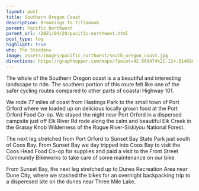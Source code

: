 ```yaml
---
layout: post
title: Southern Oregon Coast
description: Brookings to Tillamook
parent: Pacific Northwest
parent_url: /2021/04/20/pacific-northwest.html
post_type: log
highlight: true
who: The Steddens
image: assets/images/pacific_northwest/south_oregon_coast.jpg
directions: https://graphhopper.com/maps/?point=42.068474%2C-124.31468&point=42.74583%2C-124.49692&point=42.789102%2C-124.491749&point=42.729014%2C-124.396391&point=43.330617%2C-124.371586&point=43.340161%2C-124.264812&point=43.37202%2C-124.211533&point=43.95736%2C-124.119587&locale=en-us&elevation=true&profile=bike&use_miles=false&selected_detail=Elevation&layer=TF%20Cycle
---
```


<script src="https://cdn.jsdelivr.net/npm/publicalbum@latest/embed-ui.min.js" async></script>
<div class="pa-carousel-widget"
  data-link="https://photos.app.goo.gl/rvNnZfg8hhnLwXCD6"
  data-title="South Oregon Coast - Brookings to Port Orford"
  data-description="19 new photos added to shared album">
  <object data="https://lh3.googleusercontent.com/W0sdE2wC-msAxpuGOFBN9baOCLS_ra4E5XBTc5UvP-TOvZvUsUKYxJIkF3zYWyTKoexUBt7USIgtJvDYTiQuA7UPJAJBMse_aN3eEQ7wzmvtb_GpH1tEfe1yvM5SknB9Rej1as_cDQ=w1920-h1080"></object>
  <object data="https://lh3.googleusercontent.com/N4Kz4-NHWTvP5A8fYVtFQ4bIGG8dxQlo5v85Oy2JD0CIcia4dEKZ2snJwXLDpe30jZRcWswYqs75nR_FdMJVbkEdtvRSU4MCmATRLEn0z0Ba1UoFIwrzSpmNRgdDfMz255X11jI3Lw=w1920-h1080"></object>
  <object data="https://lh3.googleusercontent.com/igU1cTT0Wfu60KHsqymOP6NcD0qqQKWPk8700YHC--AJ4SfPKiBR7Rgqhu6eAEofD-655vvbhBJUf6h5pqrSne5mzwRwsxb_AualdSgFdwRfIJzpzOK8t1XzWnEkBfO7ouDVU35QNQ=w1920-h1080"></object>
  <object data="https://lh3.googleusercontent.com/9tnTHq4KdTF9054PmP5PBvScy52bW9Vo0TnYFdbHToCl5orVB7cQUrDXkpOanMKKeJZtx5P9fOjaxUihR3Popgs6J8A-DGNo7X0x0exogCQ5x6m-6-D8hsmQp0XAsA-KMWgS3WNupg=w1920-h1080"></object>
  <object data="https://lh3.googleusercontent.com/5gzM7BD2KkzydH7qgY032tyZOyoqAqVI2wGPSQDWYUDW0zZxWi_VllT5AL_WuOAS_EYA1eserYq2PqVAxITQPQ7s2ZRTRAMp3uTRvuwXIZVYPOFkawuE0YHEa8M-C81cto1b2i-Nvw=w1920-h1080"></object>
  <object data="https://lh3.googleusercontent.com/rYkRu7AFtvIkhu0HN1u0U9ywwfNFz6CN_NiB_92IE1dQB9bYPTx7nTjIU8QJy-z-zyxjfHIMm4yEpEoGrK5g9NHKZhdVoZMXH_h2aDcWwDp12vBgH-v7xax8hM2G_9wAIv5rCHxf7g=w1920-h1080"></object>
  <object data="https://lh3.googleusercontent.com/R5eO5oVG9QFivYtwEF0Enkxf-nRZ0lCixYaOrKS0juPj1VbMJN9KcEn0FUc9WLLOaY2Q9NPklsJmTEf7ik1Ewh1mEa9QBFPEozR4pO3okQTHGc-3BkzcatF7IP3gXVx3YJp6yT5XQA=w1920-h1080"></object>
  <object data="https://lh3.googleusercontent.com/N-JFW5pN4CfH8uoEfFdPCy4fsbzf3w6kfU9DuuY-gPfDdnO-wjazfltTj2ab5X8zDdV0iPvgVG8pTSdYe0dqYCkwvZYeLFCQ77kjVzo85z-1WNHubW2lpVQcbQAmqjKdLkr81hnQvw=w1920-h1080"></object>
  <object data="https://lh3.googleusercontent.com/rb8K2QuPJAdFr_XA5DM02aOEE2CyWAI-cMgMv-tp-LUbBwLMWQe8hSJvyTxbLPZql4ZMWkH-FeeGlsho9hIS64vspR8qWlH9PDnF-BLit_YtuVuXbTEeLks8iKfo7eTMGleKUDKEgQ=w1920-h1080"></object>
  <object data="https://lh3.googleusercontent.com/hLlCiXdCQhP4O4JZOqaDzAQw7SkC753Awp9RSdkJuCaIGYdixH8Cp3wYY9IcabUnMKaNi7TnLiphSExzoox4MM010ZdVOiOHCoVIvxPAEH701JmINML-LGdC6D12mwdLUx9QdYNVJA=w1920-h1080"></object>
  <object data="https://lh3.googleusercontent.com/KyGUjwa8nncawHjdb1d7YOTEY1aCJ3rHEmWC2sespVuig2nsRNrEMXPsFhnq-swbJsR405zRLplsoxHiUjSNl7LdjNLujo8hCJU1X-2CdXZnv_ug_2XIxod7TppFBsD2xCFR61mWnQ=w1920-h1080"></object>
  <object data="https://lh3.googleusercontent.com/30-BwhLN_36sVjjzm-U_dDgLq1O8-nBRa2zP6xJ3KRi4GeGRmyth641lKfc0CAic3pNzRQ2HIsfJ6jumIBQxKB5nSdpV6KoNvoOdQgcx-wrZdHzt0NT4Nd0xt-lPI0YtSgMjsxonYg=w1920-h1080"></object>
  <object data="https://lh3.googleusercontent.com/H3XReR4KVXaeMlLNSnS4AfrR5S9XW5pafye4IT3vbgIGon2Rhkiu8xqb9UlJapLxN9vVaDhRby1ZbaRZ4iCbRvJNtLPndsBEbnE6B1Qix3l7XDHxv91dMGgTt6T1_8Uf9T0jl05STQ=w1920-h1080"></object>
  <object data="https://lh3.googleusercontent.com/oLuEE48ahOALfwjebRZWqNEJUXORJrC32evDJalmp9IBQYCf0Sd2Lq5_lnQnbP1z5XafhjERpbnYKAl0zIe_McbBOdoIBiTJDs46IwnMm4nJeMU3iTcX6KvTxfjwk0AzpZwKrspu0A=w1920-h1080"></object>
  <object data="https://lh3.googleusercontent.com/Qy1IkyQbQ_EwucIKqRN-nzEOdPSxt0n0-BeFpluDBiIU0zDrSs4BJ0CGP70fCwkdOfUGCULsSR0iYLIVYa-xDplv0aEPH0kq6WYOqCv35zDlhAVnKxyTFEss4oTGaP5NIOpNNYLRkw=w1920-h1080"></object>
  <object data="https://lh3.googleusercontent.com/NWj1S7ZsS3CK1YwGs2AqkgvRU5EslVonRWkSg5s6pSwcLnx_yQ7Mqoc2XHgVcArVJdxll9ObftSM9VpkEA89pUZJCOmpDJnR_CasNd4IKrpMnLUercUyJ0cdcajoJHKqiiT526QcEA=w1920-h1080"></object>
  <object data="https://lh3.googleusercontent.com/yWYxFrJ2ulqPv-Pm-sbxubu9HXMrLWfWrnJbfhQV8RpNAM9V-emethLz8N5uwy0hDu-cq_aYU7EDDj5LY8UgOaQDuA0Aj2cm2e6F3WoydsbHObN64VJkDf383NzgmqB3cwum7EPX3w=w1920-h1080"></object>
  <object data="https://lh3.googleusercontent.com/kcVTrRApMWgETYD6iwZ_N-DmuJzBnSA-WG-VATBTEl_yesZnLeWdrSBJjUDdeU6TM6JVCKBgdRX9FX0X6oIUGjO5VOt8NcoSaklMrEAeHss9xTXY-Pxr1Zfl4D_6swfzQF5je47fjA=w1920-h1080"></object>
  <object data="https://lh3.googleusercontent.com/ss3XEd_gVSB0lfinWLC5xJ5ckoQZz9qfthOegyBM_4vqeCQIGzofkp9o0t-mXM0NKtGTa8Yx7ApU0gAp9jxWaZ0I71Wvy3lR1l05bEU9JcmNszhD1fcp2kSGJHd5nQaEDVBwzEaJDw=w1920-h1080"></object>
</div>


The whole of the Southern Oregon coast is a a beautiful and interesting landscape to ride.  The southern portion of this route felt like one of the safer cycling routes compared to other parts of coastal Highway 101.

We rode 77 miles of coast from Hastings Park to the small town of Port Orford where we loaded up on delicious locally grown food at the Port Orford Food Co-op. We stayed the night near Port Orford in a dispersed campsite just off Elk River Rd rode along the calm and beautiful Elk Creek in the Grassy Knob Wilderness of the Rogue River-Siskiyou National Forest.

The next leg stretched from Port Orford to Sunset Bay State Park just south of Coos Bay.  From Sunset Bay we day tripped into Coos Bay to visit the Coos Head Food Co-op for supplies and paid a visit to the Front Street Community Bikeworks to take care of some maintenance on our bike.

From Sunset Bay, the next leg stretched up to Dunes Recreation Area near Dune City, where we stashed the bikes for an overnight backpacking trip to a disperesed site on the dunes near Three Mile Lake.

